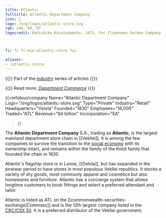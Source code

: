 ```yaml
---
title: Atlantic
fulltitle: Atlantic Department Company
icon: 👔
logo: /svg/logos/atlantic-store.svg
rgb: 248, 69, 97
logocredit: Katsuhiko Kazutadamoto, 1973, for Ilsanneen Garden Company.



fi: fi fi-min-atlantic-store fis

aliases:
- /atlantic-store/
---
```

{{<note series>}}
 Part of the *[industry](/industry/)* series of articles
{{</note>}}

{{<note advice>}}
Read more: *[Department Commerce](/stories/department/)*
{{</note>}}

 {{<infobox/company
	  Name="Atlantic Department Company"
	  Logo="/svg/logos/atlantic-store.svg"
	  Type="Private"
	  Industry="Retail"
	  Headquarters="Oslola"
	  Founded="1830"
	  Employees="16,000"
	  Traded="ATL"
	  Revenue="84 billion"
	  Incorporation="SA"
  >}}

The <span class="fi fi-min-atlantic-store fis"></span> **Atlantic Department Company** S.A., trading as <span class="fi fi-min-atlantic-store fis"></span> **Atlantic**, is the largest mainland department store chain in [[Vekllei]]. It is among the few companies to survive the transition to the [social economy](/social-economy/) with its ownership intact, and remains within the family of the Kolot family that founded the chain in 1830.

Atlantic's flagship store is in Lonne, [[Oslola]], but has expanded in the postwar period to have stores in most populous Vekllei republics. It stocks a variety of dry goods, most commonly apparel and cosmetics but also homewares and furniture. Atlantic has a concierge system that allows longtime customers to book fittings and select a preferred attendant and tailor.

Atlantic is listed as ATL on the [[commonwealth-securities-exchange|Commsec]] and is the 12th largest company listed in the [CRC/CSX 50](/ratings/). It is a preferred distributor of the Vekllei government.


